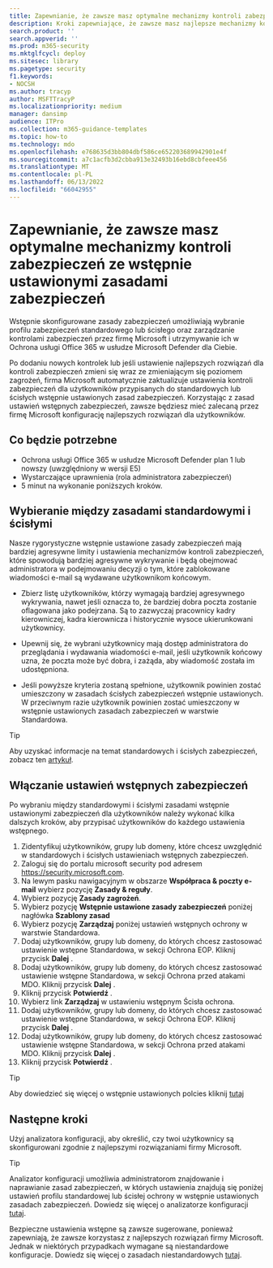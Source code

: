 ```yaml
---
title: Zapewnianie, że zawsze masz optymalne mechanizmy kontroli zabezpieczeń ze wstępnie ustawionymi zasadami zabezpieczeń
description: Kroki zapewniające, że zawsze masz najlepsze mechanizmy kontroli zabezpieczeń ze wstępnie ustawionymi zasadami zabezpieczeń. Wstępnie ustawione zasady umożliwiają wybranie profilu zabezpieczeń standardowego lub ścisłego. Firma Microsoft będzie zarządzać mechanizmami kontroli zabezpieczeń w Ochrona usługi Office 365 w usłudze Microsoft Defender i obsługiwać za Ciebie.
search.product: ''
search.appverid: ''
ms.prod: m365-security
ms.mktglfcycl: deploy
ms.sitesec: library
ms.pagetype: security
f1.keywords:
- NOCSH
ms.author: tracyp
author: MSFTTracyP
ms.localizationpriority: medium
manager: dansimp
audience: ITPro
ms.collection: m365-guidance-templates
ms.topic: how-to
ms.technology: mdo
ms.openlocfilehash: e768635d3bb804dbf586ce652203689942901e4f
ms.sourcegitcommit: a7c1acfb3d2cbba913e32493b16ebd8cbfeee456
ms.translationtype: MT
ms.contentlocale: pl-PL
ms.lasthandoff: 06/13/2022
ms.locfileid: "66042955"
---
```

# <a name="ensuring-you-always-have-the-optimal-security-controls-with-preset-security-policies"></a>Zapewnianie, że zawsze masz optymalne mechanizmy kontroli zabezpieczeń ze wstępnie ustawionymi zasadami zabezpieczeń

Wstępnie skonfigurowane zasady zabezpieczeń umożliwiają wybranie profilu zabezpieczeń standardowego lub ścisłego oraz zarządzanie kontrolami zabezpieczeń przez firmę Microsoft i utrzymywanie ich w Ochrona usługi Office 365 w usłudze Microsoft Defender dla Ciebie.

Po dodaniu nowych kontrolek lub jeśli ustawienie najlepszych rozwiązań dla kontroli zabezpieczeń zmieni się wraz ze zmieniającym się poziomem zagrożeń, firma Microsoft automatycznie zaktualizuje ustawienia kontroli zabezpieczeń dla użytkowników przypisanych do standardowych lub ścisłych wstępnie ustawionych zasad zabezpieczeń. Korzystając z zasad ustawień wstępnych zabezpieczeń, zawsze będziesz mieć zalecaną przez firmę Microsoft konfigurację najlepszych rozwiązań dla użytkowników.

## <a name="what-you-will-need"></a>Co będzie potrzebne
- Ochrona usługi Office 365 w usłudze Microsoft Defender plan 1 lub nowszy (uwzględniony w wersji E5)
- Wystarczające uprawnienia (rola administratora zabezpieczeń)
- 5 minut na wykonanie poniższych kroków.

## <a name="choosing-between-standard-and-strict-policies"></a>Wybieranie między zasadami standardowymi i ścisłymi

Nasze rygorystyczne wstępnie ustawione zasady zabezpieczeń mają bardziej agresywne limity i ustawienia mechanizmów kontroli zabezpieczeń, które spowodują bardziej agresywne wykrywanie i będą obejmować administratora w podejmowaniu decyzji o tym, które zablokowane wiadomości e-mail są wydawane użytkownikom końcowym.

- Zbierz listę użytkowników, którzy wymagają bardziej agresywnego wykrywania, nawet jeśli oznacza to, że bardziej dobra poczta zostanie oflagowana jako podejrzana. Są to zazwyczaj pracownicy kadry kierowniczej, kadra kierownicza i historycznie wysoce ukierunkowani użytkownicy.

- Upewnij się, że wybrani użytkownicy mają dostęp administratora do przeglądania i wydawania wiadomości e-mail, jeśli użytkownik końcowy uzna, że poczta może być dobra, i zażąda, aby wiadomość została im udostępniona.

- Jeśli powyższe kryteria zostaną spełnione, użytkownik powinien zostać umieszczony w zasadach ścisłych zabezpieczeń wstępnie ustawionych. W przeciwnym razie użytkownik powinien zostać umieszczony w wstępnie ustawionych zasadach zabezpieczeń w warstwie Standardowa.

> [!TIP]
> Aby uzyskać informacje na temat standardowych i ścisłych zabezpieczeń, zobacz ten [artykuł](../../office-365-security/recommended-settings-for-eop-and-office365.md).

## <a name="enable-security-presets"></a>Włączanie ustawień wstępnych zabezpieczeń

Po wybraniu między standardowymi i ścisłymi zasadami wstępnie ustawionymi zabezpieczeń dla użytkowników należy wykonać kilka dalszych kroków, aby przypisać użytkowników do każdego ustawienia wstępnego.

1. Zidentyfikuj użytkowników, grupy lub domeny, które chcesz uwzględnić w standardowych i ścisłych ustawieniach wstępnych zabezpieczeń.
1. Zaloguj się do portalu microsoft security pod adresem https://security.microsoft.com.
1. Na lewym pasku nawigacyjnym w obszarze **Współpraca & poczty e-mail** wybierz pozycję **Zasady & reguły**.
1. Wybierz pozycję **Zasady zagrożeń**.
1. Wybierz pozycję **Wstępnie ustawione zasady zabezpieczeń** poniżej nagłówka **Szablony zasad**
1. Wybierz pozycję **Zarządzaj** poniżej ustawień wstępnych ochrony w warstwie Standardowa.
1. Dodaj użytkowników, grupy lub domeny, do których chcesz zastosować ustawienie wstępne Standardowa, w sekcji Ochrona EOP. Kliknij przycisk **Dalej** .
1. Dodaj użytkowników, grupy lub domeny, do których chcesz zastosować ustawienie wstępne Standardowa, w sekcji Ochrona przed atakami MDO. Kliknij przycisk **Dalej** .
1. Kliknij przycisk **Potwierdź** .
1. Wybierz link **Zarządzaj** w ustawieniu wstępnym Ścisła ochrona.
1. Dodaj użytkowników, grupy lub domeny, do których chcesz zastosować ustawienie wstępne Standardowa, w sekcji Ochrona EOP. Kliknij przycisk **Dalej** .
1. Dodaj użytkowników, grupy lub domeny, do których chcesz zastosować ustawienie wstępne Standardowa, w sekcji Ochrona przed atakami MDO. Kliknij przycisk **Dalej** .
1. Kliknij przycisk **Potwierdź** .

> [!TIP]
> Aby dowiedzieć się więcej o wstępnie ustawionych polcies kliknij [tutaj](../../office-365-security/preset-security-policies.md)

## <a name="next-steps"></a>Następne kroki

Użyj analizatora konfiguracji, aby określić, czy twoi użytkownicy są skonfigurowani zgodnie z najlepszymi rozwiązaniami firmy Microsoft.

> [!TIP]
> Analizator konfiguracji umożliwia administratorom znajdowanie i naprawianie zasad zabezpieczeń, w których ustawienia znajdują się poniżej ustawień profilu standardowej lub ścisłej ochrony w wstępnie ustawionych zasadach zabezpieczeń. Dowiedz się więcej o analizatorze konfiguracji [tutaj](../../office-365-security/configuration-analyzer-for-security-policies.md).

Bezpieczne ustawienia wstępne są zawsze sugerowane, ponieważ zapewniają, że zawsze korzystasz z najlepszych rozwiązań firmy Microsoft. Jednak w niektórych przypadkach wymagane są niestandardowe konfiguracje. Dowiedz się więcej o zasadach niestandardowych [tutaj](../../office-365-security/tenant-wide-setup-for-increased-security.md).

